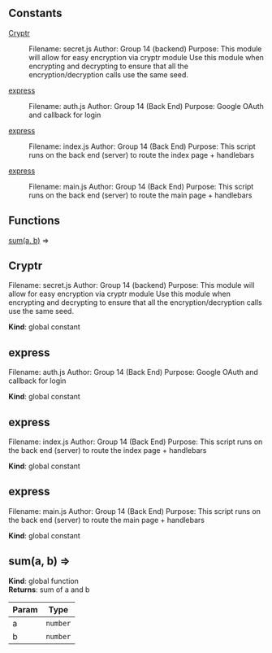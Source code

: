 ## Constants

<dl>
<dt><a href="#Cryptr">Cryptr</a></dt>
<dd><p>Filename: secret.js
Author: Group 14 (backend)
Purpose: This module will allow for easy encryption via cryptr module
         Use this module when encrypting and decrypting to ensure that
         all the encryption/decryption calls use the same seed.</p>
</dd>
<dt><a href="#express">express</a></dt>
<dd><p>Filename: auth.js
Author: Group 14 (Back End)
Purpose: Google OAuth and callback for login</p>
</dd>
<dt><a href="#express">express</a></dt>
<dd><p>Filename: index.js
Author: Group 14 (Back End)
Purpose: This script runs on the back end (server) to route the index page + handlebars</p>
</dd>
<dt><a href="#express">express</a></dt>
<dd><p>Filename: main.js
Author: Group 14 (Back End)
Purpose: This script runs on the back end (server) to route the main page + handlebars</p>
</dd>
</dl>

## Functions

<dl>
<dt><a href="#sum">sum(a, b)</a> ⇒</dt>
<dd></dd>
</dl>

<a name="Cryptr"></a>

## Cryptr
Filename: secret.js
Author: Group 14 (backend)
Purpose: This module will allow for easy encryption via cryptr module
         Use this module when encrypting and decrypting to ensure that
         all the encryption/decryption calls use the same seed.

**Kind**: global constant  
<a name="express"></a>

## express
Filename: auth.js
Author: Group 14 (Back End)
Purpose: Google OAuth and callback for login

**Kind**: global constant  
<a name="express"></a>

## express
Filename: index.js
Author: Group 14 (Back End)
Purpose: This script runs on the back end (server) to route the index page + handlebars

**Kind**: global constant  
<a name="express"></a>

## express
Filename: main.js
Author: Group 14 (Back End)
Purpose: This script runs on the back end (server) to route the main page + handlebars

**Kind**: global constant  
<a name="sum"></a>

## sum(a, b) ⇒
**Kind**: global function  
**Returns**: sum of a and b  

| Param | Type |
| --- | --- |
| a | <code>number</code> | 
| b | <code>number</code> | 


